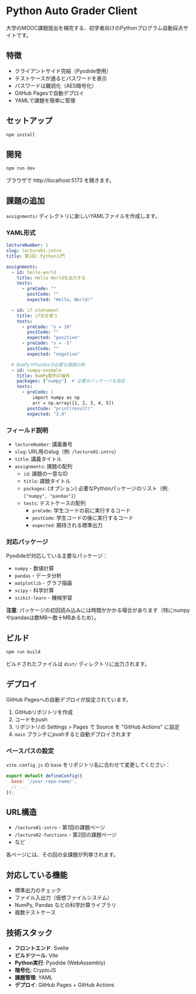 # Python Auto Grader Client

大学のMOOC課題提出を補完する、初学者向けのPythonプログラム自動採点サイトです。

## 特徴

- クライアントサイド完結（Pyodide使用）
- テストケースが通るとパスワードを表示
- パスワードは難読化（AES暗号化）
- GitHub Pagesで自動デプロイ
- YAMLで課題を簡単に管理

## セットアップ

```bash
npm install
```

## 開発

```bash
npm run dev
```

ブラウザで http://localhost:5173 を開きます。

## 課題の追加

`assignments/` ディレクトリに新しいYAMLファイルを作成します。

### YAML形式

```yaml
lectureNumber: 1
slug: lecture01-intro
title: 第1回：Python入門

assignments:
  - id: hello-world
    title: Hello Worldを出力する
    tests:
      - preCode: ""
        postCode: ""
        expected: "Hello, World!"

  - id: if-statement
    title: if文を使う
    tests:
      - preCode: "x = 10"
        postCode: ""
        expected: "positive"
      - preCode: "x = -5"
        postCode: ""
        expected: "negative"

  # NumPyやPandasが必要な課題の例
  - id: numpy-example
    title: NumPy配列の操作
    packages: ["numpy"]  # 必要なパッケージを指定
    tests:
      - preCode: |
          import numpy as np
          arr = np.array([1, 2, 3, 4, 5])
        postCode: "print(result)"
        expected: "3.0"
```

### フィールド説明

- `lectureNumber`: 講義番号
- `slug`: URL用のslug（例: `/lecture01-intro`）
- `title`: 講義タイトル
- `assignments`: 課題の配列
  - `id`: 課題の一意なID
  - `title`: 課題タイトル
  - `packages`: (オプション) 必要なPythonパッケージのリスト（例: `["numpy", "pandas"]`）
  - `tests`: テストケースの配列
    - `preCode`: 学生コードの前に実行するコード
    - `postCode`: 学生コードの後に実行するコード
    - `expected`: 期待される標準出力

### 対応パッケージ

Pyodideが対応している主要なパッケージ：
- `numpy` - 数値計算
- `pandas` - データ分析
- `matplotlib` - グラフ描画
- `scipy` - 科学計算
- `scikit-learn` - 機械学習

**注意**: パッケージの初回読み込みには時間がかかる場合があります（特にnumpyやpandasは数MB〜数十MBあるため）。

## ビルド

```bash
npm run build
```

ビルドされたファイルは `dist/` ディレクトリに出力されます。

## デプロイ

GitHub Pagesへの自動デプロイが設定されています。

1. GitHubリポジトリを作成
2. コードをpush
3. リポジトリの Settings > Pages で Source を "GitHub Actions" に設定
4. `main` ブランチにpushすると自動デプロイされます

### ベースパスの設定

`vite.config.js` の `base` をリポジトリ名に合わせて変更してください：

```javascript
export default defineConfig({
  base: '/your-repo-name/',
  // ...
});
```

## URL構造

- `/lecture01-intro` - 第1回の課題ページ
- `/lecture02-functions` - 第2回の課題ページ
- など

各ページには、その回の全課題が列挙されます。

## 対応している機能

- 標準出力のチェック
- ファイル入出力（仮想ファイルシステム）
- NumPy, Pandas などの科学計算ライブラリ
- 複数テストケース

## 技術スタック

- **フロントエンド**: Svelte
- **ビルドツール**: Vite
- **Python実行**: Pyodide (WebAssembly)
- **暗号化**: CryptoJS
- **課題管理**: YAML
- **デプロイ**: GitHub Pages + GitHub Actions
